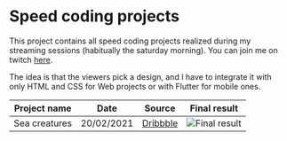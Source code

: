 # Speed coding projects
This project contains all speed coding projects realized during my streaming sessions (habitually the saturday morning).
You can join me on twitch [here](https://www.twitch.tv/jintuslive).

The idea is that the viewers pick a design, and I have to integrate it with only HTML and CSS for Web projects or with Flutter for mobile ones.

Project name | Date | Source | Final result
------------ | ---- | ------ | ------------
Sea creatures | 20/02/2021 | [Dribbble](https://dribbble.com/shots/11366222-Sea-Creature-Landing-Page) | ![Final result](https://raw.githubusercontent.com/Jintus-live-projects/speed-coding-projects/master/sea-creature/img/final-result.png)
